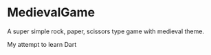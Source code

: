 # MedievalGame

A super simple rock, paper, scissors type game with medieval theme.

My attempt to learn Dart
